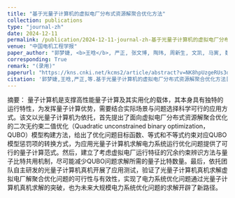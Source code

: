 ```yaml
---
title: "基于光量子计算机的虚拟电厂分布式资源解聚合优化方法"
collection: publications
type: "journal-zh"
date: 2024-12-11
permalink: /publication/2024-12-11-journal-zh-基于光量子计算机的虚拟电厂分布式资源解聚合优化方法
venue: "中国电机工程学报"
paper_author: "郭梦婕, <b>王晗</b>, 严正, 张文博, 陶玮, 周新生, 文凯, 马寅, 魏海"
corresponding: True
remark: "(录用)"
paperurl: "https://kns.cnki.net/kcms2/article/abstract?v=NK8hpUzgeRUs3dcrsqKqf0gcUrpsB0CNWjkJ3LSW95cJU1VyJOWg1V0x7beEnxWN6FFU8Kez7KGN3xhCi5bvKhFmGGVLT1YUhvUqZv6iiypfbYN82fPpQbQR6aB3D2u6L2iyLioO2DZfCD3fh3dwhvoBklmg_n37E-69_3cBQCKeXbkxbOAVU1siCpuGaimx&uniplatform=NZKPT&language=CHS"
citation: '郭梦婕,王晗,严正,等.基于光量子计算机的虚拟电厂分布式资源解聚合优化方法[J/OL].中国电机工程学报,1-12[2024-12-11].'
---
```


摘要：
量子计算机是支撑高性能量子计算及其实用化的载体，其本身具有独特的运行特性，为发挥量子计算优势，需要结合实际场景与问题选择科学可行的应用方式。该文以光量子计算机为依托，首先提出了面向虚拟电厂分布式资源解聚合优化的二次无约束二值优化（Quadratic unconstrained binary optimization，QUBO）模型构建方法，给出了优化问题目标函数、等式和不等式约束对应QUBO模型惩罚项的转换方式，为应用光量子计算机求解电力系统运行优化问题提供了可行的量子计算范式。然后，建立了考虑虚拟电厂运行特征的冗余约束辨识方法与量子比特共用机制，尽可能减少QUBO问题求解所需的量子比特数量。最后，依托团队自主研发的光量子计算机真机开展了应用测试，验证了光量子计算机真机求解虚拟电厂解聚合优化问题的可行性与有效性，实现了电力系统优化问题通过光量子计算机真机求解的突破，也为未来大规模电力系统优化问题的求解开辟了新路径。
